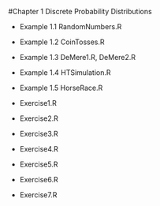 #Chapter 1 Discrete Probability Distributions

* Example 1.1 RandomNumbers.R
* Example 1.2 CoinTosses.R
* Example 1.3 DeMere1.R, DeMere2.R
* Example 1.4 HTSimulation.R
* Example 1.5 HorseRace.R


* Exercise1.R
* Exercise2.R
* Exercise3.R
* Exercise4.R
* Exercise5.R
* Exercise6.R
* Exercise7.R
